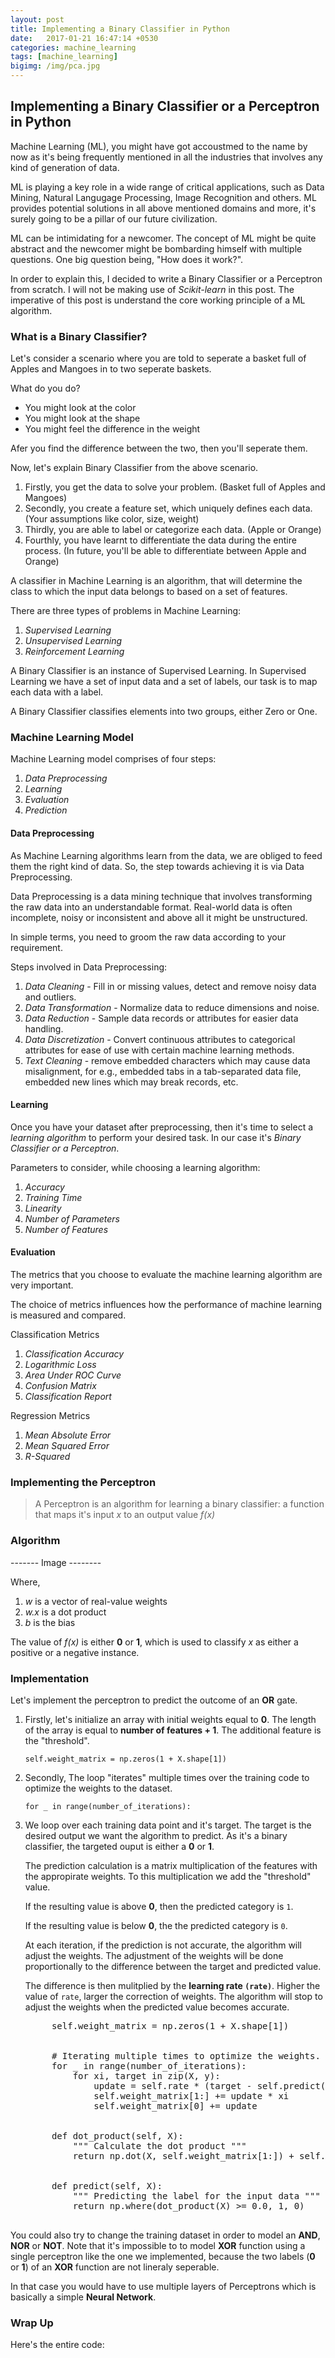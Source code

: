 ```yaml
---
layout: post
title: Implementing a Binary Classifier in Python
date:   2017-01-21 16:47:14 +0530
categories: machine_learning
tags: [machine_learning]
bigimg: /img/pca.jpg
---
```


## Implementing a Binary Classifier or a Perceptron in Python

Machine Learning (ML), you might have got accoustmed to the name by now as it's being frequently mentioned in all the industries that involves any kind of generation of data. 

ML is playing a key role in a wide range of critical applications, such as Data Mining, Natural Langugage Processing, Image Recognition and others. ML provides potential solutions in all above mentioned domains and more, it's surely going to be a pillar of our future civilization. 

ML can be intimidating for a newcomer. The concept of ML might be quite abstract and the newcomer might be bombarding himself with multiple questions. One big question being, "How does it work?".

In order to explain this, I decided to write a Binary Classifier or a Perceptron from scratch. I will not be making use of *Scikit-learn* in this post. The imperative of this post is understand the core working principle of a ML algorithm.

### What is a Binary Classifier?

Let's consider a scenario where you are told to seperate a basket full of Apples and Mangoes in to two seperate baskets.

What do you do?
-   You might look at the color
-   You might look at the shape
-   You might feel the difference in the weight 

Afer you find the difference between the two, then you'll seperate them.

Now, let's explain Binary Classifier from the above scenario.

1. Firstly, you get the data to solve your problem. (Basket full of Apples and Mangoes)
2. Secondly, you create a feature set, which uniquely defines each data. (Your assumptions like color, size, weight)
3. Thirdly, you are able to label or categorize each data. (Apple or Orange)
4. Fourthly, you have learnt to differentiate the data during the entire process. (In future, you'll be able to differentiate between Apple and Orange)

A classifier in Machine Learning is an algorithm, that will determine the class to which the input data belongs to based on a set of features.

There are three types of problems in Machine Learning:
1. *Supervised Learning*
2. *Unsupervised Learning*
3. *Reinforcement Learning*

A Binary Classifier is an instance of Supervised Learning. In Supervised Learning we have a set of input data and a set of labels, our task is to map each data with a label. 

A Binary Classifier classifies elements into two groups, either Zero or One.

### Machine Learning Model

Machine Learning model comprises of four steps:
1. *Data Preprocessing*
2. *Learning*
3. *Evaluation*
4. *Prediction*

#### Data Preprocessing

As Machine Learning algorithms learn from the data, we are obliged to feed them the right kind of data. So, the step towards achieving it is via Data Preprocessing.

Data Preprocessing is a data mining technique that involves transforming the raw data into an understandable format. Real-world data is often incomplete, noisy or inconsistent and above all it might be unstructured.

In simple terms, you need to groom the raw data according to your requirement.

Steps involved in Data Preprocessing:
1. *Data Cleaning* - Fill in or missing values, detect and remove noisy data and outliers.
2. *Data Transformation* - Normalize data to reduce dimensions and noise.
3. *Data Reduction* - Sample data records or attributes for easier data handling.
4. *Data Discretization* - Convert continuous attributes to categorical attributes for ease of use with certain machine learning methods.
5. *Text Cleaning* - remove embedded characters which may cause data misalignment, for e.g., embedded tabs in a tab-separated data file, embedded new lines which may break records, etc.

#### Learning 

Once you have your dataset after preprocessing, then it's time to select a *learning algorithm* to perform your desired task. In our case it's *Binary Classifier or a Perceptron*. 

Parameters to consider, while choosing a learning algorithm:
1. *Accuracy*
2. *Training Time*
3. *Linearity*
4. *Number of Parameters*
5. *Number of Features*

#### Evaluation

The metrics that you choose to evaluate the machine learning algorithm are very important.

The choice of metrics influences how the performance of machine learning is measured and compared. 

Classification Metrics
1. *Classification Accuracy*
2. *Logarithmic Loss*
3. *Area Under ROC Curve*
4. *Confusion Matrix*
5. *Classification Report*

Regression Metrics
1. *Mean Absolute Error*
2. *Mean Squared Error*
3. *R-Squared*

### Implementing the Perceptron


> A Perceptron is an algorithm for learning a binary classifier: a function that maps it's input *x* to an output value *f(x)* 

### Algorithm 

------- Image --------

Where, 
1. *w* is a vector of real-value weights 
2. *w.x* is a dot product
3. *b* is the bias 

The value of *f(x)* is either **0** or **1**, which is used to classify *x* as either a positive or a negative instance. 


### Implementation

Let's implement the perceptron to predict the outcome of an **OR** gate. 


1. Firstly, let's initialize an array with initial weights equal to **0**. The length of the array is equal to **number of features + 1**. The additional feature is the "threshold". 

    <pre><code>self.weight_matrix = np.zeros(1 + X.shape[1])</code></pre>

2. Secondly, The loop "iterates" multiple times over the training code to optimize the weights to the dataset.

    <pre><code>for _ in range(number_of_iterations):</code></pre>
    
3. We loop over each training data point and it's target. The target is the desired output we want the algorithm to predict. As it's a binary classifier, the targeted ouput is either a **0** or **1**.

    The prediction calculation is a matrix multiplication of the features with the appropirate weights. To this multiplication we add the "threshold" value. 
    
    If the resulting value is above **0**, then the predicted category is <code>1</code>. 
    
    If the resulting value is below **0**, the the predicted category is <code>0</code>.
    
    At each iteration, if the prediction is not accurate, the algorithm will adjust the weights. The adjustment of the weights will be done proportionally to the difference between the target and predicted value. 
    
    The difference is then mulitplied by the **learning rate <code>(rate)</code>**. Higher the value of <code>rate</code>, larger the correction of weights. The algorithm will stop to adjust the weights when the predicted value becomes accurate.
        
    <pre>
        self.weight_matrix = np.zeros(1 + X.shape[1])
        <br>
        # Iterating multiple times to optimize the weights.
        for _ in range(number_of_iterations):
            for xi, target in zip(X, y):
                update = self.rate * (target - self.predict(xi))
                self.weight_matrix[1:] += update * xi
                self.weight_matrix[0] += update
        <br>
        def dot_product(self, X):
            """ Calculate the dot product """
            return np.dot(X, self.weight_matrix[1:]) + self.weight_matrix[0]
        <br>
        def predict(self, X):
            """ Predicting the label for the input data """
            return np.where(dot_product(X) >= 0.0, 1, 0)
    </pre>

You could also try to change the training dataset in order to model an **AND**, **NOR** or **NOT**. Note that it's impossible to to model **XOR** function using a single perceptron like the one we implemented, because the two labels (**0** or **1**) of an **XOR** function are not lineraly seperable. 

In that case you would have to use multiple layers of Perceptrons which is basically a simple **Neural Network**.

### Wrap Up

Here's the entire code:

<script src="https://gist.github.com/maheshkkumar/e8352426a2c803b610283158aedd0b76.js"></script>



